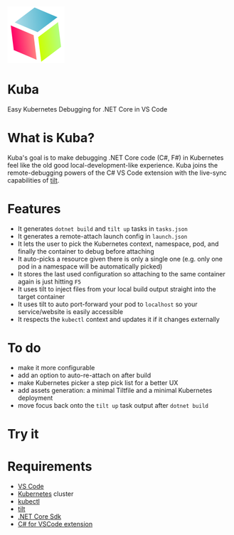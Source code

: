 ![Kuba](/media/kuba.128.png) 

# Kuba

Easy Kubernetes Debugging for .NET Core in VS Code

# What is Kuba?

Kuba's goal is to make debugging .NET Core code (C#, F#) in Kubernetes feel like the old good local-development-like experience. Kuba joins the remote-debugging powers of the C# VS Code extension with the live-sync capabilities of [tilt](https://tilt.dev/).

# Features

* It generates `dotnet build` and `tilt up` tasks in `tasks.json`
* It generates a remote-attach launch config in `launch.json`
* It lets the user to pick the Kubernetes context, namespace, pod, and finally the container to debug before attaching
* It auto-picks a resource given there is only a single one (e.g. only one pod in a namespace will be automatically picked)
* It stores the last used configuration so attaching to the same container again is just hitting `F5`  
* It uses tilt to inject files from your local build output straight into the target container
* It uses tilt to auto port-forward your pod to `localhost` so your service/website is easily accessible
* It respects the `kubectl` context and updates it if it changes externally

# To do

* make it more configurable
* add an option to auto-re-attach on after build
* make Kubernetes picker a step pick list for a better UX
* add assets generation: a minimal Tiltfile and a minimal Kubernetes deployment
* move focus back onto the `tilt up` task output after `dotnet build`

# Try it



# Requirements

* [VS Code](https://code.visualstudio.com/)
* [Kubernetes](https://kubernetes.io/) cluster
* [kubectl](https://kubernetes.io/docs/reference/kubectl/overview/)
* [tilt](https://tilt.dev/)
* [.NET Core Sdk](https://dotnet.microsoft.com/download)
* [C# for VSCode extension](https://github.com/OmniSharp/omnisharp-vscode)